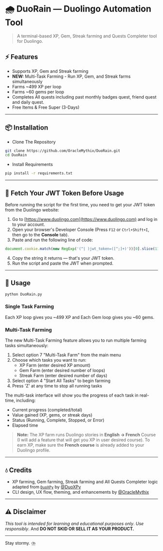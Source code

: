 # 🌧️ DuoRain — Duolingo Automation Tool

> A terminal-based XP, Gem, Streak farming and Quests Completer tool for Duolingo.

## ⚡️ Features

* Supports XP, Gem and Streak farming
* **NEW:** Multi-Task Farming - Run XP, Gem, and Streak farms simultaneously
* Farms \~499 XP per loop
* Farms \~60 gems per loop
* Completes All quests including past monthly badges quest, friend quest and daily quest.
* Free Items & Free Super (3-Days)

---

## 📦 Installation

* Clone The Repository

```bash
git clone https://github.com/OracleMythix/DuoRain.git
cd DuoRain
```

* Install Requirements

```bash
pip install -r requirements.txt
```

---

## 🔐 Fetch Your JWT Token Before Usage

Before running the script for the first time, you need to get your JWT token from the Duolingo website:

1. Go to [https://www.duolingo.com](https://www.duolingo.com) and log in to your account.
2. Open your browser's Developer Console (Press `F12` or `Ctrl+Shift+I`, then go to the **Console** tab).
3. Paste and run the following line of code:

```js
document.cookie.match(new RegExp('(^| )jwt_token=([^;]+)'))[0].slice(11)
```

4. Copy the string it returns — that's your JWT token.
5. Run the script and paste the JWT when prompted.

---

## 🚀 Usage

```bash
python DuoRain.py
```

### Single Task Farming

Each XP loop gives you \~499 XP and Each Gem loop gives you \~60 gems.

### Multi-Task Farming

The new Multi-Task Farming feature allows you to run multiple farming tasks simultaneously:

1. Select option 7 "Multi-Task Farm" from the main menu
2. Choose which tasks you want to run:
   - XP Farm (enter desired XP amount)
   - Gem Farm (enter desired number of loops)
   - Streak Farm (enter desired number of days)
3. Select option 4 "Start All Tasks" to begin farming
4. Press 'Z' at any time to stop all running tasks

The multi-task interface will show you the progress of each task in real-time, including:
- Current progress (completed/total)
- Value gained (XP, gems, or streak days)
- Status (Running, Complete, Stopped, or Error)
- Elapsed time

> **Note:** The XP farm runs Duolingo stories in **English → French** Course (I will add a feature that will get you XP in user desired course).
> To earn XP, make sure the **French course** is already added to your Duolingo profile.

---

## 💧 Credits

* XP farming, Gem farming, Streak farming and All Quests Completer logic adapted from [`DuoXPy`](https://github.com/DuoXPy/DuoXPy-Bot) by [@DuoXPy](https://github.com/DuoXPy)
* CLI design, UX flow, theming, and enhancements by [@OracleMythix](https://github.com/OracleMythix)

---

## ⚠️ Disclaimer

*This tool is intended for learning and educational purposes only*. *Use responsibly*. And **DO NOT SKID OR SELL IT AS YOUR PRODUCT.**

---

Stay stormy. ⛈️
